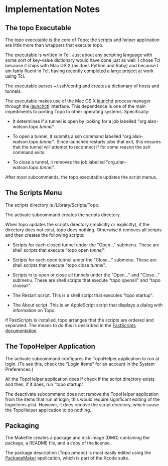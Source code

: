 # Implementation Notes #

## The topo Executable ##

The topo executable is the core of Topo; the scripts and helper application are little more than wrappers that execute topo.

The executable is written in Tcl. Just about any scripting language with some sort of key-value dictionary would have done just as well. I chose Tcl because it ships with Mac OS X (as does Python and Ruby) and because I am fairly fluent in Tcl, having recently completed a large project at work using Tcl.

The executable parses ~/.ssh/config and creates a dictionary of hosts and tunnels.

The executable makes use of the Mac OS X [launchd](https://developer.apple.com/library/mac/#documentation/Darwin/Reference/ManPages/man8/launchd.8.html) process manager through the  [launchctl](http://developer.apple.com/library/mac/#documentation/Darwin/Reference/ManPages/man1/launchctl.1.html) interface. This dependence is one of the main impediments to porting Topo to other operating systems. Specifically:

  * It determines if a tunnel is open by looking for a job labelled "org.alan-watson.topo._tunnel_".

  * To open a tunnel, it submits a ssh command labelled "org.alan-watson.topo._tunnel_". Since launched restarts jobs that exit, this ensures that the tunnel will attempt to reconnect if for some reason the ssh command exits.

  * To close a tunnel, it removes the job labelled "org.alan-watson.topo._tunnel_".

After most subcommands, the topo executable updates the script menus.

## The Scripts Menu ##

The scripts directory is /Library/Scripts/Topo.

The activate subcommand creates the scripts directory.

When topo updates the scripts directory (implicitly or explicitly), if the directory does not exist, topo does nothing. Otherwise it removes all scripts and then creates the following scripts:

  * Scripts for each closed tunnel under the "Open..." submenu. These are shell scripts that execute "topo open _tunnel_".

  * Scripts for each open tunnel under the "Close..." submenu. These are shell scripts that execute "topo close _tunnel_".

  * Scripts in to open or close all tunnels under the "Open..." and "Close..." submenu. These are shell scripts that execute "topo openall" and "topo closeall".

  * The Restart script. This is a shell script that executes "topo startup".

  * The About script. This is an AppleScript script that displays a dialog with information on Topo.

If FastScripts is installed, topo arranges that the scripts are ordered and separated. The means to do this is described in the [FastScripts documentation](http://www.red-sweater.com/RedSweater/FSFeatures.html).

## The TopoHelper Application ##

The activate subcommand configures the TopoHelper application to run at login. (To see this, check the "Login Items" for an account in the System Preferences.)

All the TopoHelper application does if check if the script directory exists and then, if it does, run "topo startup".

The deactivate subcommand does not remove the TopoHelper application from the items that run at login; this would require significant editing of the loginitems plist. However, it does remove the script directory, which cause the TopoHelper application to do nothing.

## Packaging ##

The Makefile creates a package and disk image (DMG) containing the package, a README file, and a copy of the license.

The package description (Topo.pmdoc) is most easily edited using the [PackageMaker](http://developer.apple.com/library/ios/#documentation/DeveloperTools/Conceptual/PackageMakerUserGuide/Introduction/Introduction.html) application, which is part of the Xcode suite.